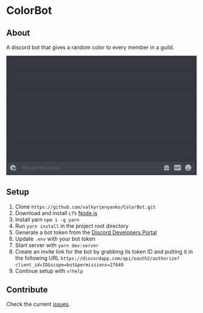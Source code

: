 # ColorBot
## About
A discord bot that gives a random color to every member in a guild.

![Preview](preview.gif)

## Setup
1. Clone `https://github.com/valkyrienyanko/ColorBot.git`
2. Download and install `LTS` [Node.js](https://nodejs.org/en/)
3. Install yarn `npm i -g yarn`
4. Run `yarn install` in the project root directory
5. Generate a bot token from the [Discord Developers Portal](https://discordapp.com/developers/applications/)
6. Update `.env` with your bot token
7. Start server with `yarn dev:server`
8. Create an invite link for the bot by grabbing its token ID and putting it in the following URL `https://discordapp.com/api/oauth2/authorize?client_id=ID&scope=bot&permissions=27649`
9. Continue setup with `v!help`

## Contribute
Check the current [issues](https://github.com/valkyrienyanko/ColorBot/issues).
